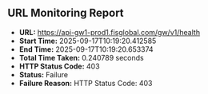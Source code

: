 ## URL Monitoring Report

- **URL:** https://api-gw1-prod1.fisglobal.com/gw/v1/health
- **Start Time:** 2025-09-17T10:19:20.412585
- **End Time:** 2025-09-17T10:19:20.653374
- **Total Time Taken:** 0.240789 seconds
- **HTTP Status Code:** 403
- **Status:** Failure
- **Failure Reason:** HTTP Status Code: 403
